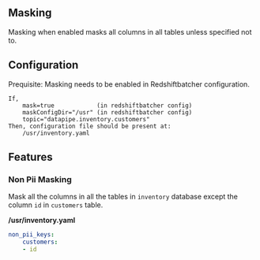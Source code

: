 ## Masking

Masking when enabled masks all columns in all tables unless specified not to.

## Configuration
Prequisite: Masking needs to be enabled in Redshiftbatcher configuration.

```
If,
    mask=true            (in redshiftbatcher config)
    maskConfigDir="/usr" (in redshiftbatcher config)
    topic="datapipe.inventory.customers"
Then, configuration file should be present at:
    /usr/inventory.yaml
```

## Features

### Non Pii Masking

Mask all the columns in all the tables in `inventory` database except the column `id` in `customers` table.

**/usr/inventory.yaml**
```yaml
non_pii_keys:
    customers:
    - id
```
